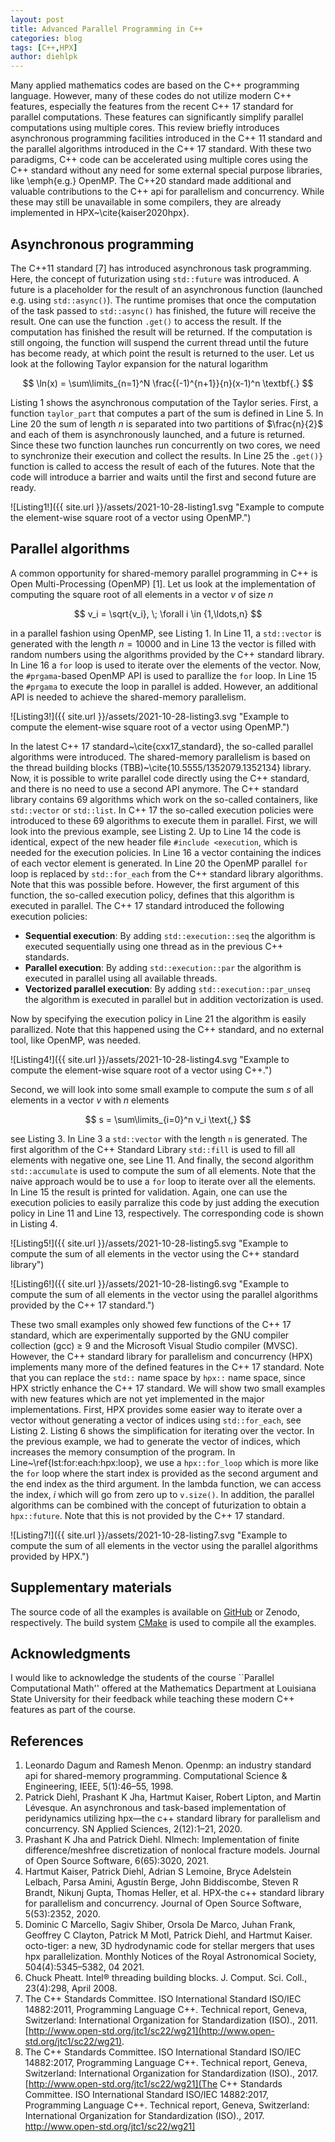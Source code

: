 ```yaml
---
layout: post
title: Advanced Parallel Programming in C++
categories: blog
tags: [C++,HPX]
author: diehlpk
---
```

<script type="text/x-mathjax-config">
    MathJax.Hub.Config({
      tex2jax: {
        skipTags: ['script', 'noscript', 'style', 'textarea', 'pre'],
        inlineMath: [['$','$']]
      }
    });
  </script>
  <script src="https://cdn.mathjax.org/mathjax/latest/MathJax.js?config=TeX-AMS-MML_HTMLorMML" type="text/javascript"></script>

Many applied mathematics codes are based on the C++ programming language. However, many of these codes do not utilize modern C++ features, especially the features from the recent C++ 17 standard for parallel computations. These features can significantly simplify parallel computations using multiple cores. This review briefly introduces asynchronous programming facilities introduced in the C++ 11 standard and the parallel algorithms introduced in the C++ 17 standard. With these two paradigms, C++ code can be accelerated using multiple cores using the C++ standard without any need for some external special purpose libraries, like \emph{e.g.} OpenMP. The C++20 standard made additional and valuable contributions to the C++ api for parallelism and concurrency. While these may still be unavailable in some compilers, they are already implemented in HPX~\cite{kaiser2020hpx}.

## Asynchronous programming

The C++11 standard [7] has introduced asynchronous task programming. Here, the concept of futurization using `std::future` was introduced. A future is a placeholder for the result of an asynchronous function (launched e.g. using `std::async()`). The runtime promises that once the computation of the task passed to `std::async()` has finished, the future will receive the result. One can use the function `.get()` to access the result. If the computation has finished the result will be returned. If the computation is still ongoing, the function will suspend the current thread until the future has become ready, at which point the result is returned to the user. Let us look at the following Taylor expansion for the natural logarithm

$$ \ln(x) = \sum\limits_{n=1}^N \frac{(-1)^{n+1}}{n}(x-1)^n \textbf{.} $$

Listing 1  shows the asynchronous computation of the Taylor series. First, a function `taylor_part` that computes a part of the sum is defined in Line 5. In Line 20 the sum of length $n$ is separated into two partitions of $\frac{n}{2}$ and each of them is asynchronously launched, and a future is returned. Since these two function launches run concurrently on two cores, we need to synchronize their execution and collect the results. In Line 25 the `.get()}` function is called to access the result of each of the futures. Note that the code will introduce a barrier and waits until the first and second future are ready.

![Listing1!]({{ site.url }}/assets/2021-10-28-listing1.svg "Example to compute the element-wise square root of a vector using OpenMP.")

## Parallel algorithms
A common opportunity for shared-memory parallel programming in C++ is Open Multi-Processing (OpenMP) [1]. Let us look at the implementation of computing the square root of all elements in a vector $v$ of size $n$ 

$$   v_i = \sqrt{v_i}, \; \forall i \in {1,\ldots,n} $$

in a parallel fashion using OpenMP, see Listing 1. In Line 11, a `std::vector` is generated with the length $n=10000$ and in Line 13 the vector is filled with random numbers using the algorithms provided by the C++ standard library. In Line 16 a `for` loop is used to iterate over the elements of the vector. Now, the `#prgama`-based OpenMP API is used to parallize the `for` loop. In Line 15 the `#prgama` to execute the loop in parallel is added. However, an additional API is needed to achieve the shared-memory parallelism. 

![Listing3!]({{ site.url }}/assets/2021-10-28-listing3.svg "Example to compute the element-wise square root of a vector using OpenMP.")

In the latest C++ 17 standard~\cite{cxx17_standard}, the so-called parallel algorithms were introduced. The shared-memory parallelism is based on the thread building blocks (TBB)~\cite{10.5555/1352079.1352134} library. Now, it is possible to write parallel code directly using the C++ standard, and there is no need to use a second API anymore. The C++ standard library contains $69$ algorithms which work on the so-called containers, like `std::vector` or `std::list`. In C++ 17 the so-called execution policies were introduced to these $69$ algorithms to execute them in parallel. First, we will look into the previous example, see Listing 2. Up to Line 14 the code is identical, expect of the new header file `#include <execution`, which is needed for the execution policies. In Line 16 a vector containing the indices of each vector element is generated. In Line 20 the OpenMP parallel `for` loop is replaced by `std::for_each` from the C++ standard library algorithms. Note that this was possible before. However, the first argument of this function, the so-called execution policy, defines that this algorithm is executed in parallel. The C++ 17 standard introduced the following execution policies:

* **Sequential execution**: By adding `std::execution::seq` the algorithm is executed sequentially using one thread as in the previous C++ standards.
* **Parallel execution**: By adding `std::execution::par` the algorithm is executed in parallel using all available threads. 
* **Vectorized parallel execution**: By adding `std::execution::par_unseq` the algorithm is executed in parallel but in addition vectorization is used.

Now by specifying the execution policy in Line 21 the algorithm is easily parallized. Note that this happened using the C++ standard, and no external tool, like OpenMP, was needed.

![Listing4!]({{ site.url }}/assets/2021-10-28-listing4.svg "Example to compute the element-wise square root of a vector using C++.")

Second, we will look into some small example to compute the sum $s$ of all elements in a vector $v$ with $n$ elements

$$   s = \sum\limits_{i=0}^n v_i \text{,} $$

see Listing 3. In Line 3 a `std::vector` with the length `n` is generated. The first algorithm of the C++ Standard Library `std::fill` is used to fill all elements with negative one, see Line 11. And finally, the second algorithm `std::accumulate` is used to compute the sum of all elements. Note that the naive approach would be to use a `for` loop to iterate over all the elements. In Line 15 the result is printed for validation. Again, one can use the execution policies to easily parralize this code by just adding the execution policy in Line 11 and Line 13, respectively. The corresponding code is shown in Listing 4.

![Listing5!]({{ site.url }}/assets/2021-10-28-listing5.svg "Example to compute the sum of all elements in the vector using the C++ standard library")

![Listing6!]({{ site.url }}/assets/2021-10-28-listing6.svg "Example to compute the sum of all elements in the vector using the parallel algorithms provided by the C++
17 standard.")

These two small examples only showed few functions of the C++ 17 standard, which are experimentally supported by the GNU compiler collection (gcc) $\geq$ 9 and the Microsoft Visual Studio compiler (MVSC). However, the C++ standard library for parallelism and concurrency (HPX) implements many more of the defined features in the C++ 17 standard. Note that you can replace the `std::` name space by `hpx::` name space, since HPX strictly enhance the C++ 17 standard. We will show two small examples with new features which are not yet implemented in the major implementations. First, HPX provides some easier way to iterate over a vector without generating a vector of indices using `std::for_each`, see Listing 2. Listing 6 shows the simplification for iterating over the vector. In the previous example, we had to generate the vector of indices, which increases the memory consumption of the program. In Line~\ref{lst:for:each:hpx:loop}, we use a `hpx::for_loop` which is more like the `for` loop where the start index is provided as the second argument and the end index as the third argument. In the lambda function, we can access the index, $i$ which will go from zero up to `v.size()`. In addition, the parallel algorithms can be combined with the concept of futurization to obtain a `hpx::future`. Note that this is not provided by the C++ 17 standard.

![Listing7!]({{ site.url }}/assets/2021-10-28-listing7.svg "Example to compute the sum of all elements in the vector using the parallel algorithms provided by HPX.")


## Supplementary materials

The source code of all the examples is available on [GitHub](https://github.com/diehlpk/modern-cpp-examples) or Zenodo, respectively. The build system [CMake](https://cmake.org/) is used to compile all the examples.  

## Acknowledgments

I would like to acknowledge the students of the course ``Parallel Computational Math'' offered at the Mathematics Department at Louisiana State University for their feedback while teaching these modern C++ features as part of the course.

## References

1. Leonardo Dagum and Ramesh Menon. Openmp: an industry standard api for shared-memory programming. Computational Science & Engineering, IEEE, 5(1):46–55, 1998.
2. Patrick Diehl, Prashant K Jha, Hartmut Kaiser, Robert Lipton, and Martin Lévesque. An asynchronous and task-based implementation of peridynamics utilizing hpx—the c++ standard library for parallelism and concurrency. SN Applied Sciences, 2(12):1–21, 2020.
3. Prashant K Jha and Patrick Diehl. Nlmech: Implementation of finite difference/meshfree discretization of nonlocal fracture models. Journal of Open Source Software, 6(65):3020, 2021.
4. Hartmut Kaiser, Patrick Diehl, Adrian S Lemoine, Bryce Adelstein Lelbach, Parsa Amini, Agustı́n Berge, John Biddiscombe, Steven R Brandt, Nikunj Gupta, Thomas Heller, et al. HPX-the c++ standard library for parallelism and concurrency. Journal of Open Source Software, 5(53):2352, 2020.
5. Dominic C Marcello, Sagiv Shiber, Orsola De Marco, Juhan Frank, Geoffrey C Clayton, Patrick M Motl, Patrick Diehl, and Hartmut Kaiser. octo-tiger: a new, 3D hydrodynamic code for stellar mergers that uses hpx parallelization. Monthly Notices of the Royal Astronomical Society, 504(4):5345–5382, 04 2021.
6. Chuck Pheatt. Intel® threading building blocks. J. Comput. Sci. Coll., 23(4):298, April 2008.
7. The C++ Standards Committee. ISO International Standard ISO/IEC 14882:2011, Programming Language C++. Technical report, Geneva, Switzerland: International Organization for Standardization (ISO)., 2011. [http://www.open-std.org/jtc1/sc22/wg21](http://www.open-std.org/jtc1/sc22/wg21).
8. The C++ Standards Committee. ISO International Standard ISO/IEC 14882:2017, Programming Language C++. Technical report, Geneva, Switzerland: International Organization for Standardization (ISO)., 2017. [http://www.open-std.org/jtc1/sc22/wg21](The C++ Standards Committee. ISO International Standard ISO/IEC 14882:2017, Programming Language
C++. Technical report, Geneva, Switzerland: International Organization for Standardization (ISO)., 2017.
http://www.open-std.org/jtc1/sc22/wg21]
